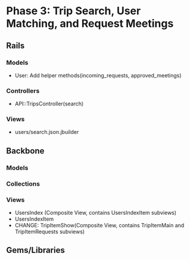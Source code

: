 # Phase 3: Trip Search, User Matching, and Request Meetings

## Rails
### Models
* User: Add helper methods(incoming_requests, approved_meetings)

### Controllers
* API::TripsController(search)
### Views
* users/search.json.jbuilder

## Backbone
### Models

### Collections

### Views
* UsersIndex (Composite View, contains UsersIndexItem subviews)
* UsersIndexItem
* CHANGE: TripItemShow(Composite View, contains TripItemMain and TripItemRequests subviews)

## Gems/Libraries
